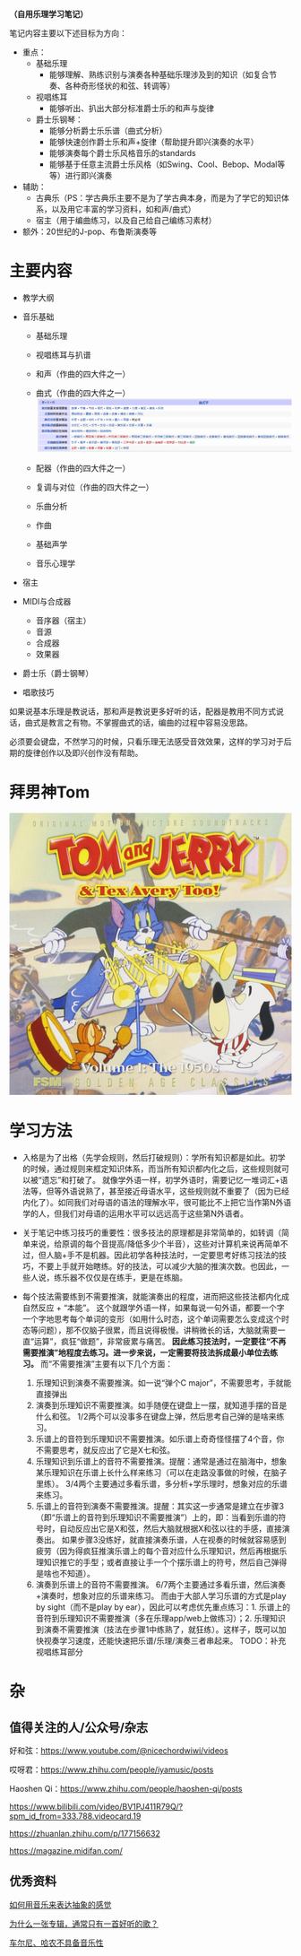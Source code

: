 **（自用乐理学习笔记）**

笔记内容主要以下述目标为方向：

* 重点：
	* 基础乐理
		* 能够理解、熟练识别与演奏各种基础乐理涉及到的知识（如复合节奏、各种奇形怪状的和弦、转调等）
	* 视唱练耳
		* 能够听出、扒出大部分标准爵士乐的和声与旋律
	* 爵士乐钢琴：
		* 能够分析爵士乐乐谱（曲式分析）
		* 能够快速创作爵士乐和声+旋律（帮助提升即兴演奏的水平）
		* 能够演奏每个爵士乐风格音乐的standards
		* 能够基于任意主流爵士乐风格（如Swing、Cool、Bebop、Modal等等）进行即兴演奏
* 辅助：
	* 古典乐（PS：学古典乐主要不是为了学古典本身，而是为了学它的知识体系，以及用它丰富的学习资料，如和声/曲式）
	* 宿主（用于编曲练习，以及自己给自己编练习素材）
* 额外：20世纪的J-pop、布鲁斯演奏等
# 主要内容

* 教学大纲

* 音乐基础

  * 基础乐理
  * 视唱练耳与扒谱
  * 和声（作曲的四大件之一）
  * 曲式（作曲的四大件之一）![image-20220605180102670](README.assets/image-20220605180102670.png)

  * 配器（作曲的四大件之一）

  * 复调与对位（作曲的四大件之一）

  * 乐曲分析

  * 作曲

  * 基础声学

  * 音乐心理学

* 宿主

* MIDI与合成器

  * 音序器（宿主）
  * 音源
  * 合成器
  * 效果器

* 爵士乐（爵士钢琴）

* 唱歌技巧

如果说基本乐理是教说话，那和声是教说更多好听的话，配器是教用不同方式说话，曲式是教言之有物。不掌握曲式的话，编曲的过程中容易没思路。

必须要会键盘，不然学习的时候，只看乐理无法感受音效效果，这样的学习对于后期的旋律创作以及即兴创作没有帮助。

# 拜男神Tom

![img](README.assets/71Axz0QtgKL._SL1074_.jpg)

# 学习方法

* 入格是为了出格（先学会规则，然后打破规则）：学所有知识都是如此。初学的时候，通过规则来框定知识体系，而当所有知识都内化之后，这些规则就可以被“遗忘”和打破了。
  就像学外语一样，初学外语时，需要记忆一堆词汇+语法等，但等外语说熟了，甚至接近母语水平，这些规则就不重要了（因为已经内化了）。如同我们对母语的语法的理解水平，很可能比不上把它当作第N外语学的人，但我们对母语的运用水平可以远远高于这些第N外语者。
* 关于笔记中练习技巧的重要性：很多技法的原理都是非常简单的，如转调（简单来说，给原调的每个音提高/降低多少个半音），这些对计算机来说再简单不过，但人脑+手不是机器。因此初学各种技法时，一定要思考好练习技法的技巧，不要上手就开始瞎练。好的技法，可以减少大脑的推演次数。也因此，一些人说，练乐器不仅仅是在练手，更是在练脑。

* 每个技法需要练到不需要推演，就能演奏出的程度，进而把这些技法都内化成自然反应 + “本能”。
  这个就跟学外语一样，如果每说一句外语，都要一个字一个字地思考每个单词的变形（如用什么时态，这个单词需要怎么变成这个时态等问题），那不仅脑子很累，而且说得极慢。讲稍微长的话，大脑就需要一直“运算”，疯狂“做题”，非常疲累与痛苦。
  **因此练习技法时，一定要往“不再需要推演”地程度去练习。进一步来说，一定需要将技法拆成最小单位去练习。**
  而“不需要推演”主要有以下几个方面：
    1. 乐理知识到演奏不需要推演。如一说“弹个C major”，不需要思考，手就能直接弹出
    2. 演奏到乐理知识不需要推演。如手随便在键盘上一摆，就知道手摆的音是什么和弦。
        1/2两个可以没事多在键盘上弹，然后思考自己弹的是啥来练习。
    3. 乐谱上的音符到乐理知识不需要推演。如乐谱上奇奇怪怪摆了4个音，你不需要思考，就反应出了它是X七和弦。
    4. 乐理知识到乐谱上的音符不需要推演。提醒：通常是通过在脑海中，想象某乐理知识在乐谱上长什么样来练习（可以在走路没事做的时候，在脑子里练）。
        3/4两个主要通过多看乐谱，多分析+学乐理时，想象对应的乐谱来练习。
    6. 乐谱上的音符到演奏不需要推演。提醒：其实这一步通常是建立在步骤3（即“乐谱上的音符到乐理知识不需要推演”）上的，即：当看到乐谱的符号时，自动反应出它是X和弦，然后大脑就根据X和弦以往的手感，直接演奏出。
        如果步骤3没练好，就直接演奏乐谱，人在视奏的时候就容易感到疲劳（因为得疯狂推演乐谱上的每个音对应什么乐理知识，然后再根据乐理知识推它的手型；或者直接让手一个个摆乐谱上的符号，然后自己弹得是啥也不知道）。
    7. 演奏到乐谱上的音符不需要推演。
        6/7两个主要通过多看乐谱，然后演奏+演奏时，想象对应的乐谱来练习。
    而由于大部人学习乐谱的方式是play by sight（而不是play by ear），因此可以考虑优先重点练习：1. 乐谱上的音符到乐理知识不需要推演（多在乐理app/web上做练习）；2. 乐理知识到演奏不需要推演（技法在步骤1中练熟了，就狂练）。这样子，既可以加快视奏学习速度，还能快速把乐谱/乐理/演奏三者串起来。
TODO：补充视唱练耳部分
# 杂

## 值得关注的人/公众号/杂志

好和弦：https://www.youtube.com/@nicechordwiwi/videos

哎呀君：https://www.zhihu.com/people/iyamusic/posts

Haoshen Qi：https://www.zhihu.com/people/haoshen-qi/posts

https://www.bilibili.com/video/BV1PJ411R79Q/?spm_id_from=333.788.videocard.19

https://zhuanlan.zhihu.com/p/177156632

https://magazine.midifan.com/

## 优秀资料

[如何用音乐来表达抽象的感觉](https://www.huxiu.com/article/428049.html)

[为什么一张专辑，通常只有一首好听的歌？](https://www.huxiu.com/article/484633.html)

[车尔尼、哈农不具备音乐性](https://www.zhihu.com/question/305729156)
